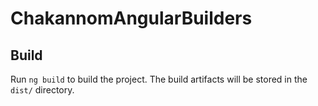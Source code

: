 # ChakannomAngularBuilders

## Build

Run `ng build` to build the project. The build artifacts will be stored in the `dist/` directory.
